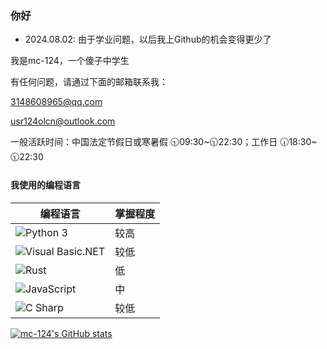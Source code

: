 ### 你好

* 2024.08.02: 由于学业问题，以后我上Github的机会变得更少了

我是mc-124，一个傻子中学生

有任何问题，请通过下面的邮箱联系我：

[3148608965@qq.com](mailto:3148608965@qq.com)

[usr124olcn@outlook.com](mailto:usr124olcn@outlook.com)

一般活跃时间：中国法定节假日或寒暑假 🕤09:30\~🕥22:30；工作日 🕡18:30\~🕥22:30

#### 我使用的编程语言
|编程语言|掌握程度|
|-|-|
|![Python 3](https://img.shields.io/badge/Python_3-3d7aab?style=for-the-badge&logo=python&logoColor=ffffff)                      |较高|
|![Visual Basic.NET](https://img.shields.io/badge/visual_basic.net-5a2c8f?style=for-the-badge&logo=visualbasic&logoColor=ffffff) |较低|
|![Rust](https://img.shields.io/badge/rust-c92b2b?style=for-the-badge&logo=rust&logoColor=ffffff)                      |低|
|![JavaScript](https://img.shields.io/badge/java_script-f7df1e?style=for-the-badge&logo=javascript&logoColor=ffffff)             |中|
|![C Sharp](https://img.shields.io/badge/c_sharp-178600?style=for-the-badge&logo=csharp&logoColor=ffffff)                        |较低|

[![mc-124's GitHub stats](https://github-readme-stats.vercel.app/api?username=mc-124)](https://github.com/anuraghazra/github-readme-stats)
